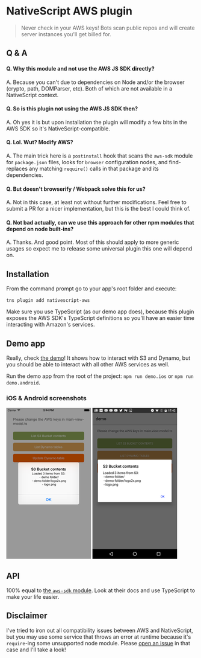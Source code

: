 # NativeScript AWS plugin

> Never check in your AWS keys! Bots scan public repos and will create server instances you'll get billed for.

## Q & A
#### Q. Why this module and not use the AWS JS SDK directly?
A. Because you can't due to dependencies on Node and/or the browser (crypto, path, DOMParser, etc). Both of which are not available in a NativeScript context. 

#### Q. So is this plugin not using the AWS JS SDK then?
A. Oh yes it is but upon installation the plugin will modify a few bits in the AWS SDK so it's NativeScript-compatible.

#### Q. Lol. Wut? Modify AWS?
A. The main trick here is a `postinstall` hook that scans the `aws-sdk` module for `package.json` files,
looks for `browser` configuration nodes, and find-replaces any matching `require()` calls in that package and its dependencies.

#### Q. But doesn't browserify / Webpack solve this for us?
A. Not in this case, at least not without further modifications. Feel free to submit a PR for a nicer implementation, but this is the best I could think of.

#### Q. Not bad actually, can we use this approach for other npm modules that depend on node built-ins?
A. Thanks. And good point. Most of this should apply to more generic usages so expect me to release some universal plugin this one will depend on.


## Installation
From the command prompt go to your app's root folder and execute:

```
tns plugin add nativescript-aws
```

Make sure you use TypeScript (as our demo app does), because this plugin exposes the AWS SDK's
TypeScript definitions so you'll have an easier time interacting with Amazon's services.

## Demo app
Really, check [the demo](demo/app/main-view-model.ts)! It shows how to interact with S3 and Dynamo,
but you should be able to interact with all other AWS services as well.

Run the demo app from the root of the project: `npm run demo.ios` or `npm run demo.android`.

### iOS & Android screenshots
<img src="https://raw.githubusercontent.com/EddyVerbruggen/nativescript-aws/master/screenshots/ios-s3-list.png" width="225px" height="400px"/>
<img src="https://raw.githubusercontent.com/EddyVerbruggen/nativescript-aws/master/screenshots/android-s3-list.png" width="225px" height="400px"/>

## API
100% equal to [the `aws-sdk` module](https://www.npmjs.com/package/aws-sdk). Look at their docs and use TypeScript to make your life easier.

## Disclaimer
I've tried to iron out all compatibility issues between AWS and NativeScript,
but you may use some service that throws an error at runtime because it's `require`-ing some
unsupported node module. Please [open an issue](issues/new) in that case and I'll take a look!